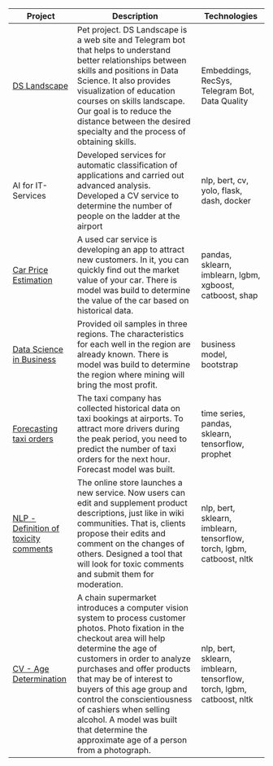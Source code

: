 | Project        | Description   | Technologies                                                                         
| ------------------------------------------------------------ | ------------------------------------------------------------ | ------------------------------------------------------------ | 
| [DS Landscape](https://github.com/uberkinder/DS-landscape) | Pet project. DS Landscape is a web site and Telegram bot that helps to understand better relationships between skills and positions in Data Science. It also provides visualization of education courses on skills landscape. Our goal is to reduce the distance between the desired specialty and the process of obtaining skills.  | Embeddings, RecSys, Telegram Bot, Data Quality |
| AI for IT-Services | Developed services for automatic classification of applications and carried out advanced analysis. Developed a CV service to determine the number of people on the ladder at the airport | nlp, bert, cv, yolo, flask, dash, docker |
| [Car Price Estimation](https://github.com/dmitrii-naumenko/Portfolio/blob/main/Data%20Science/Car%20Price%20Estimation/car_price_estimation.ipynb) | A used car service is developing an app to attract new customers. In it, you can quickly find out the market value of your car. There is model was build to determine the value of the car based on historical data.  | pandas, sklearn, imblearn, lgbm, xgboost, catboost, shap |
| [Data Science in Business](https://github.com/dmitrii-naumenko/Portfolio/blob/main/Data%20Science/Data%20Science%20in%20Business/oil_region.ipynb) | Provided oil samples in three regions. The characteristics for each well in the region are already known. There is model was build to determine the region where mining will bring the most profit.  | business model, bootstrap |
| [Forecasting taxi orders](https://github.com/dmitrii-naumenko/Portfolio/blob/main/Data%20Science/Forecasting%20taxi%20orders/taxi.ipynb) | The taxi company has collected historical data on taxi bookings at airports. To attract more drivers during the peak period, you need to predict the number of taxi orders for the next hour. Forecast model was built.  | time series, pandas, sklearn, tensorflow, prophet |
| [NLP - Definition of toxicity comments](https://github.com/dmitrii-naumenko/Portfolio/blob/main/Data%20Science/NLP/text_toxic_classification.ipynb) | The online store launches a new service. Now users can edit and supplement product descriptions, just like in wiki communities. That is, clients propose their edits and comment on the changes of others. Designed a tool that will look for toxic comments and submit them for moderation.  | nlp, bert, sklearn, imblearn, tensorflow, torch, lgbm, catboost, nltk |
| [CV - Age Determination](https://github.com/dmitrii-naumenko/Portfolio/blob/main/Data%20Science/CV/age_determination.ipynb) | A chain supermarket introduces a computer vision system to process customer photos. Photo fixation in the checkout area will help determine the age of customers in order to analyze purchases and offer products that may be of interest to buyers of this age group and control the conscientiousness of cashiers when selling alcohol. A model was built that determine the approximate age of a person from a photograph.  | nlp, bert, sklearn, imblearn, tensorflow, torch, lgbm, catboost, nltk |




